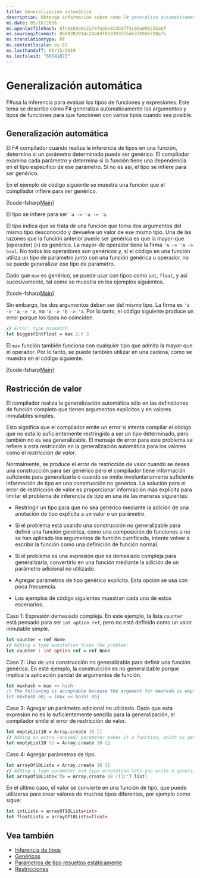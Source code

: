```yaml
---
title: Generalización automática
description: Obtenga información sobre cómo F# generaliza automáticamente los argumentos y tipos de funciones para que funcionen con varios tipos cuando sea posible.
ms.date: 05/16/2016
ms.openlocfilehash: 8fc61b5e0c227474a5e913b37f4c0dad9b235a6f
ms.sourcegitcommit: 8699383914c24a0df033393f55db3369db728a7b
ms.translationtype: MT
ms.contentlocale: es-ES
ms.lasthandoff: 05/15/2019
ms.locfileid: "65641873"
---
```

# <a name="automatic-generalization"></a>Generalización automática

F#usa la inferencia para evaluar los tipos de funciones y expresiones. Este tema se describe cómo F# generaliza automáticamente los argumentos y tipos de funciones para que funcionen con varios tipos cuando sea posible.

## <a name="automatic-generalization"></a>Generalización automática

El F# compilador cuando realiza la inferencia de tipos en una función, determina si un parámetro determinado puede ser genérico. El compilador examina cada parámetro y determina si la función tiene una dependencia en el tipo específico de ese parámetro. Si no es así, el tipo se infiere para ser genérico.

En el ejemplo de código siguiente se muestra una función que el compilador infiere para ser genérico.

[!code-fsharp[Main](../../../../samples/snippets/fsharp/lang-ref-3/snippet101.fs)]

El tipo se infiere para ser `'a -> 'a -> 'a`.

El tipo indica que se trata de una función que toma dos argumentos del mismo tipo desconocido y devuelve un valor de ese mismo tipo. Una de las razones que la función anterior puede ser genérica es que la mayor-que (operador) (`>`) es genérico. La mayor-de operador tiene la firma `'a -> 'a -> bool`. No todos los operadores son genéricos y, si el código en una función utiliza un tipo de parámetro junto con una función genérica u operador, no se puede generalizar ese tipo de parámetro.

Dado que `max` es genérico, se puede usar con tipos como `int`, `float`, y así sucesivamente, tal como se muestra en los ejemplos siguientes.

[!code-fsharp[Main](../../../../samples/snippets/fsharp/lang-ref-3/snippet102.fs)]

Sin embargo, los dos argumentos deben ser del mismo tipo. La firma es `'a -> 'a -> 'a`, no `'a -> 'b -> 'a`. Por lo tanto, el código siguiente produce un error porque los tipos no coinciden.

```fsharp
// Error: type mismatch.
let biggestIntFloat = max 2.0 3
```

El `max` función también funciona con cualquier tipo que admita la mayor-que el operador. Por lo tanto, se puede también utilizar en una cadena, como se muestra en el código siguiente.

[!code-fsharp[Main](../../../../samples/snippets/fsharp/lang-ref-3/snippet104.fs)]

## <a name="value-restriction"></a>Restricción de valor

El compilador realiza la generalización automática sólo en las definiciones de función completo que tienen argumentos explícitos y en valores inmutables simples.

Esto significa que el compilador emite un error si intenta compilar el código que no está lo suficientemente restringido a ser un tipo determinado, pero también no es sea generalizable. El mensaje de error para este problema se refiere a esta restricción en la generalización automática para los valores como el *restricción de valor*.

Normalmente, se produce el error de restricción de valor cuando se desea una construcción para ser genérico pero el compilador tiene información suficiente para generalizarla o cuando se omite involuntariamente suficiente información de tipo en una construcción no genérica. La solución para el error de restricción de valor es proporcionar información más explícita para limitar el problema de inferencia de tipo en una de las maneras siguientes:

- Restringir un tipo para que no sea genérico mediante la adición de una anotación de tipo explícita a un valor o un parámetro.

- Si el problema está usando una construcción no generalizable para definir una función genérica, como una composición de funciones o no se han aplicado los argumentos de función currificada, intente volver a escribir la función como una definición de función normal.

- Si el problema es una expresión que es demasiado compleja para generalizarla, convertirlo en una función mediante la adición de un parámetro adicional no utilizado.

- Agregar parámetros de tipo genérico explícita. Esta opción se usa con poca frecuencia.

- Los ejemplos de código siguientes muestran cada uno de estos escenarios.

Caso 1: Expresión demasiado compleja. En este ejemplo, la lista `counter` está pensado para ser `int option ref`, pero no está definido como un valor inmutable simple.

```fsharp
let counter = ref None
// Adding a type annotation fixes the problem:
let counter : int option ref = ref None
```

Caso 2: Uso de una construcción no generalizable para definir una función genérica. En este ejemplo, la construcción es no generalizable porque implica la aplicación parcial de argumentos de función.

```fsharp
let maxhash = max << hash
// The following is acceptable because the argument for maxhash is explicit:
let maxhash obj = (max << hash) obj
```

Caso 3: Agregar un parámetro adicional no utilizado. Dado que esta expresión no es lo suficientemente sencilla para la generalización, el compilador emite el error de restricción de valor.

```fsharp
let emptyList10 = Array.create 10 []
// Adding an extra (unused) parameter makes it a function, which is generalizable.
let emptyList10 () = Array.create 10 []
```

Caso 4: Agregar parámetros de tipo.

```fsharp
let arrayOf10Lists = Array.create 10 []
// Adding a type parameter and type annotation lets you write a generic value.
let arrayOf10Lists<'T> = Array.create 10 ([]:'T list)
```

En el último caso, el valor se convierte en una función de tipo, que puede utilizarse para crear valores de muchos tipos diferentes, por ejemplo como sigue:

```fsharp
let intLists = arrayOf10Lists<int>
let floatLists = arrayOf10Lists<float>
```

## <a name="see-also"></a>Vea también

- [Inferencia de tipos](../type-inference.md)
- [Genéricos](index.md)
- [Parámetros de tipo resueltos estáticamente](statically-resolved-type-parameters.md)
- [Restricciones](constraints.md)
